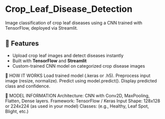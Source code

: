 # Crop_Leaf_Disease_Detection
Image classification of crop leaf diseases using a CNN trained with TensorFlow, deployed via Streamlit.
## 🚀 Features

- Upload crop leaf images and detect diseases instantly
- Built with **TensorFlow** and **Streamlit**
- Custom-trained CNN model on categorized crop disease images


🧪 HOW IT WORKS
Load trained model (.keras or .h5).
Preprocess input image (resize, normalize).
Predict using model.predict().
Display predicted class and confidence.

🧠 MODEL INFORMATION
Architecture: CNN with Conv2D, MaxPooling, Flatten, Dense layers.
Framework: TensorFlow / Keras
Input Shape: 128x128 or 224x224 (as used in your model)
Classes: (e.g., Healthy, Leaf Spot, Blight, etc.)
